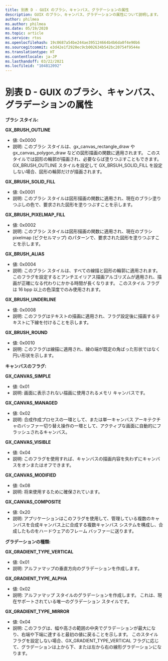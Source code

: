 ```yaml
---
title: 別表 D - GUIX のブラシ、キャンバス、グラデーションの属性
description: GUIX のブラシ、キャンバス、グラデーションの属性について説明します。
author: philmea
ms.author: philmea
ms.date: 05/19/2020
ms.topic: article
ms.service: rtos
ms.openlocfilehash: 19c0687a54be244ae395124664b4b6da0f4e90b6
ms.sourcegitcommit: e3d42e1f2920ec9cb002634b542bc20754f9544e
ms.translationtype: HT
ms.contentlocale: ja-JP
ms.lasthandoff: 03/22/2021
ms.locfileid: "104812092"
---
```

# <a name="appendix-d---guix-brush-canvas-and-gradient-attributes"></a>別表 D - GUIX のブラシ、キャンバス、グラデーションの属性

__**ブラシ スタイル:**__

**GX_BRUSH_OUTLINE**
- 値: 0x0000
- 説明: このブラシ スタイルは、gx_canvas_rectangle_draw や gx_canvas_polygon_draw などの図形描画の関数に適用されます。 このスタイルでは図形の輪郭が描画され、必要ならば塗りつぶすこともできます。 GX_BRUSH_OUTLINE スタイルを設定して GX_BRSUH_SOLID_FILL を設定しない場合、図形の輪郭だけが描画されます。

**GX_BRUSH_SOLID_FILL**
- 値: 0x0001
- 説明: このブラシ スタイルは図形描画の関数に適用され、現在のブラシ塗りつぶしの色で、要求された図形を塗りつぶすことを示します。

**GX_BRUSH_PIXELMAP_FILL**
- 値: 0x0002
- 説明: このブラシ スタイルは図形描画の関数に適用され、現在のブラシ pixelmap (ピクセルマップ) のパターンで、要求された図形を塗りつぶすことを示します。

**GX_BRUSH_ALIAS**
- 値: 0x0004
- 説明: このブラシ スタイルは、すべての線描と図形の輪郭に適用されます。 このフラグを設定するとアンチエイリアス描画アルゴリズムが適用され、描画が正確になる代わりにかかる時間が長くなります。 このスタイル フラグは 16 bpp 以上の色深度でのみ使用されます。

**GX_BRUSH_UNDERLINE**
- 値: 0x0008
- 説明: このフラグはテキストの描画に適用され、フラグ設定後に描画するテキストに下線を付けることを示します。

**GX_BRUSH_ROUND**
- 値: 0x0010
- 説明: このフラグは線描に適用され、線の端が既定の角ばった形状ではなく円い形状を示します。

__**キャンバスのフラグ:**__

**GX_CANVAS_SIMPLE**
- 値: 0x01
- 説明: 画面に表示されない描画に使用されるメモリ キャンバスです。

**GX_CANVAS_MANAGED**
- 値: 0x02
- 説明: 合成作成プロセスの一環として、または単一キャンバス アーキテクチャのバッファー切り替え操作の一環として、アクティブな画面に自動的にフラッシュされるキャンバス。

**GX_CANVAS_VISIBLE**
- 値: 0x04
- 説明: このフラグを使用すれば、キャンバスの描画内容を失わずにキャンバスをオンまたはオフできます。

**GX_CANVAS_MODIFIED**
- 値: 0x08
- 説明: 将来使用するために確保されています。

**GX_CANVAS_COMPOSITE**
- 値: 0x20
- 説明: アプリケーションはこのフラグを使用して、管理している複数のキャンバスを合成キャンバス上に合成する複数キャンバス システムを構成し、合成したものをハードウェアのフレーム バッファーに送ります。

__**グラデーションの種類:**__

**GX_GRADIENT_TYPE_VERTICAL**
- 値: 0x01
- 説明: アルファマップの垂直方向のグラデーションを作成します。

**GX_GRADIENT_TYPE_ALPHA**
- 値: 0x02
- 説明: アルファマップ スタイルのグラデーションを作成します。 これは、現在サポートされている唯一のグラデーション スタイルです。

**GX_GRADIENT_TYPE_MIRROR**
- 値: 0x04
- 説明: このフラグは、幅や高さの範囲の中央でグラデーションが最大になり、右端や下端に達すると最初の値に戻ることを示します。 このスタイル フラグを設定しない場合、GX_GRADIENT_TYPE_VERTICAL フラグに応じて、グラデーションは上から下、または左から右の線形グラデーションになります。